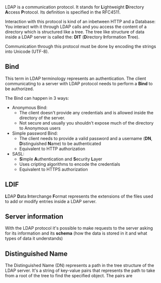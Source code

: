 LDAP is a communication protocol. It stands for **L**ightweight **D**irectory **A**ccess **P**rotocol.
Its definition is specified in the RFC4511.

Interaction with this protocol is kind of an inbetween HTTP and a Database:
You interact with it through LDAP calls and you access the content of a directory which is structured like a tree.
The tree like structure of data inside a LDAP server is called the: **DIT** (**D**irectory **I**nformation **T**ree).

Communication through this protocol must be done by encoding the strings into Unicode (UTF-8).

## Bind
This term in LDAP terminology represents an authentication. The client communicating to a server with LDAP protocol needs to perform a **Bind** to be authorized.

The Bind can happen in 3 ways:
- Anonymous Bind:
	- The client doesn't provide any credentials and is allowed inside the directory of the server.
	- Not secure and usually you shouldn't expose much of the directory to Anonymous users
- Simple password Bind:
	- The client needs to provide a valid password and a username (**DN**, **D**istinguished **N**ame) to be authenticated
	- Equivalent to HTTP authorization
- SASL:
	- **S**imple **A**uthentication and **S**ecurity **L**ayer
	- Uses cripting algorithms to encode the credentials
	- Equivalent to HTTPS authorization

## LDIF
**L**DAP **D**ata **I**nterchange **F**ormat represents the extensions of the files used to add or modify entries inside a LDAP server.

## Server information
With the LDAP protocol it's possible to make requests to the server asking for its information and its **schema** (how the data is stored in it and what types of data it understands)

## Distinguished Name
The Distinguished Name (DN) represents a path in the tree structure of the LDAP server. It's a string of key-value pairs that represents the path to take from a root of the tree to find the specified object. The pairs are 